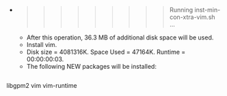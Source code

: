 * >>>>>>>>> Running inst-min-con-xtra-vim.sh ...
  * After this operation, 36.3 MB of additional disk space will be used.
  * Install vim.
  * Disk size = 4081316K. Space Used = 47164K. Runtime = 00:00:00:03.
  * The following NEW packages will be installed:
  ```bash
libgpm2 vim vim-runtime
  ```
